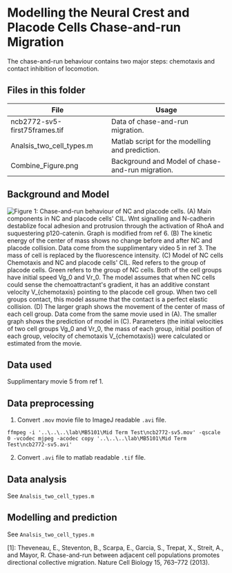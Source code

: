 # Modelling the Neural Crest and Placode Cells Chase-and-run Migration

The chase-and-run behaviour contains two major steps: chemotaxis and contact inhibition of locomotion.


## Files in this folder
File | Usage
-----|-------
ncb2772-sv5-first75frames.tif | Data of chase-and-run migration.
Analsis_two_cell_types.m | Matlab script for the modelling and prediction.
Combine_Figure.png | Background and Model of chase-and-run migration.

## Background and Model

![Figure 1: Chase-and-run behaviour of NC and placode cells. (A) Main components in NC and placode cells' CIL. Wnt signalling and N-cadherin destablize focal adhesion and protrusion through the activation of RhoA and suquestering p120-catenin. Graph is modified from ref 6. (B) The kinetic energy of the center of mass shows no change before and after NC and placode collision. Data come from the supplimentary video 5 in ref 3. The mass of cell is replaced by the fluorescence intensity. (C) Model of NC cells Chemotaxis and NC and placode cells' CIL. Red refers to the group of placode cells. Green refers to the group of NC cells. Both of the cell groups have initial speed $Vg_0$ and $Vr_0$. The model assumes that when NC cells could sense the chemoattractant's gradient, it has an additive constant velocity $V_{chemotaxis}$ pointing to the placode cell group. When two cell groups contact, this model assume that the contact is a perfect elastic collision. (D) The larger graph shows the movement of the center of mass of each cell group. Data come from the same movie used in (A). The smaller graph shows the prediction of model in (C). Parameters (the initial velocities of two cell groups $Vg_0$ and $Vr_0$, the mass of each group, initial position of each group, velocity of chemotaxis $V_{chemotaxis}$) were calculated or estimated from the movie.](Combine_Figure.jpg)



## Data used
Supplimentary movie 5 from ref 1.

## Data preprocessing

1. Convert `.mov` movie file to ImageJ readable `.avi` file.

```
ffmpeg -i '..\..\..\lab\MB5101\Mid Term Test\ncb2772-sv5.mov' -qscale 0 -vcodec mjpeg -acodec copy '..\..\..\lab\MB5101\Mid Term Test\ncb2772-sv5.avi'
```

2. Convert `.avi` file to matlab readable `.tif` file.

## Data analysis
See `Analsis_two_cell_types.m`

## Modelling and prediction
See `Analsis_two_cell_types.m`


[1]: Theveneau, E., Steventon, B., Scarpa, E., Garcia, S., Trepat, X., Streit, A., and Mayor, R. Chase-and-run between adjacent cell populations promotes directional collective migration. Nature Cell Biology 15, 763–772 (2013).
